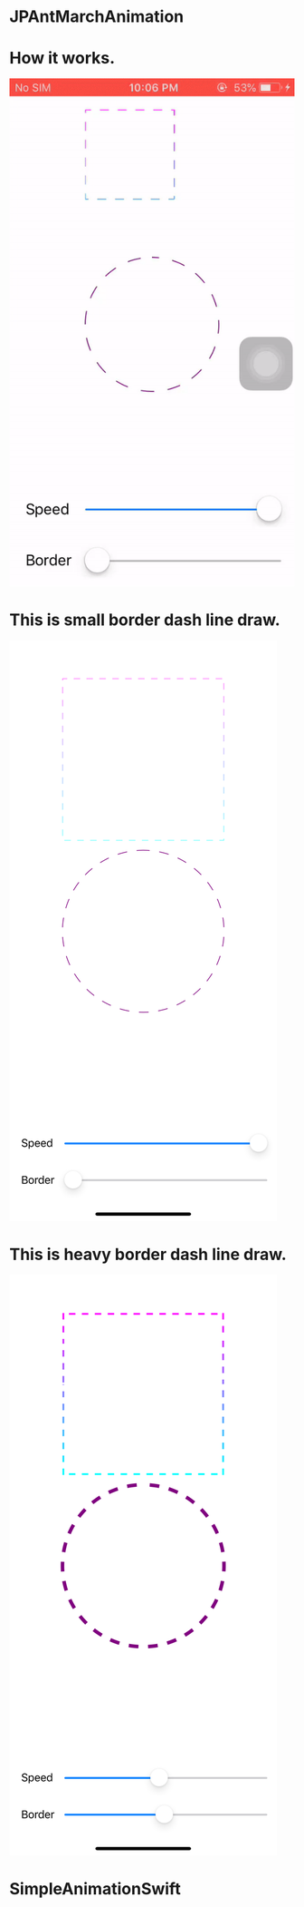 # JPAntMarchAnimation

# How it works.

![Image of antmarch](https://github.com/jp73923/JPAntMarchAnimation/blob/main/demo.gif)

# This is small border dash line draw.

![Image of antmarch](https://github.com/jp73923/JPAntMarchAnimation/blob/main/1.png)

# This is heavy border dash line draw.

![Image of antmarch](https://github.com/jp73923/JPAntMarchAnimation/blob/main/2.png)
# SimpleAnimationSwift
